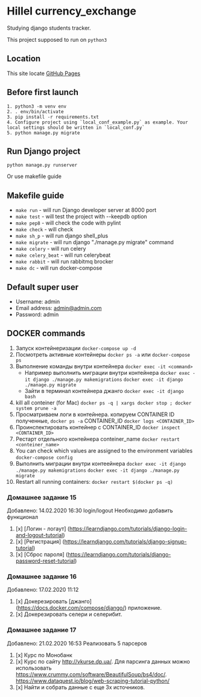 # Hillel currency_exchange
Studying django students tracker.

This project supposed to run on `python3`


## Location
This site locate [GitHub Pages](https://github.com/miha-pavel/currency_exchange)


## Before first launch
```
1. python3 -m venv env
2. . env/bin/activate
3. pip install -r requirements.txt
4. Configure project using `local_conf_example.py` as example. Your local settings should be written in `local_conf.py`
5. python manage.py migrate
```


## Run Django project
```
python manage.py runserver
```

Or use makefile guide


## Makefile guide
* ```make run``` - will run Django developer server at 8000 port
* ```make test``` - will test the project with --keepdb option
* ```make pep8``` - will check the code with pylint
* ```make check``` - will check
* ```make sh_p``` - will run django shell_plus
* ```make migrate``` - will run django "./manage.py migrate" command
* ```make celery``` - will run celery
* ```make celery_beat``` - will run celerybeat
* ```make rabbit``` - will run rabbitmq brocker
* ```make dc``` - will run docker-compose


## Default super user
* Username: admin
* Email address: admin@admin.com
* Password: admin


## DOCKER commands
1. Запуск контейнеризации
```docker-compose up -d```
2. Посмотреть активные контейнеры
```docker ps -a``` или ```docker-compose ps```
3. Выполнение команды внутри контейнера
```docker exec -it <command>```
   - Например выполнить миграции внутри контейнера
    ```docker exec -it django ./manage.py makemigrations```
    ```docker exec -it django ./manage.py migratе```
   - Зайти в терминал контейнера джанго
    ```docker exec -it django bash```
4. kill all conteiner (for Mac)
```docker ps -q | xargs docker stop ; docker system prune -a```
5. Просматриваем логи в контейнера.
    копируем CONTAINER ID полученные, ```docker ps -a``` CONTAINER_ID
```docker logs <CONTAINER_ID>```
6. Проинспектировать контейнер c CONTAINER_ID
```docker inspect <CONTAINER_ID>```
7. Рестарт отдельного контейнера conteiner_name
```docker restart <conteiner_name>```
8. You can check which values are assigned to the environment variables
```docker-compose config```
9. Выполнить миграции внутри контеейнера
```docker exec -it django ./manage.py makemigrations```
```docker exec -it django ./manage.py migratе```
10. Restart all running containers:
```docker restart $(docker ps -q)```


### Домашнее задание 15
Добавлено: 14.02.2020 16:30
login/logout
Необходимо добавить функционал

1. [x] [Логин - логаут] (https://learndjango.com/tutorials/django-login-and-logout-tutorial)
2. [x] [Регистрация] (https://learndjango.com/tutorials/django-signup-tutorial)
3. [x] [Сброс пароля] (https://learndjango.com/tutorials/django-password-reset-tutorial)


### Домашнее задание 16
Добавлено: 17.02.2020 11:12

1. [x] Докерезировать [джанго] (https://docs.docker.com/compose/django/) приложение.
2. [x] Докерезировать селери и селерибит.


### Домашнее задание 17
Добавлено: 21.02.2020 16:53
Реализовать 5 парсеров
1. [x] Курс по Монобанк
2. [x] Курс по сайту http://vkurse.dp.ua/. 
Для парсинга данных можно использовать
https://www.crummy.com/software/BeautifulSoup/bs4/doc/.
https://www.dataquest.io/blog/web-scraping-tutorial-python/
3. [x] Найти и собрать данные с еще 3х источников.